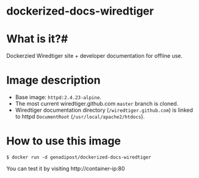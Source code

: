 # dockerized-docs-wiredtiger

# What is it?#
Dockerzied Wiredtiger site + developer documentation for offline use.

# Image description #
- Base image: `httpd:2.4.23-alpine`.
- The most current wiredtiger.github.com `master` branch is cloned.
- Wiredtiger documentation directory (`/wiredtiger.github.com`) is linked to httpd `DocumentRoot` (`/usr/local/apache2/htdocs`).

# How to use this image #

```console
$ docker run -d genadipost/dockerized-docs-wiredtiger
```

You can test it by visiting http://container-ip:80
